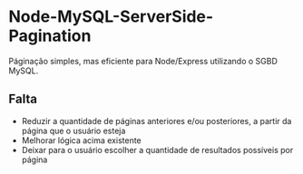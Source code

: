 # Node-MySQL-ServerSide-Pagination
 
Páginação simples, mas eficiente para Node/Express utilizando o SGBD MySQL.

## Falta
- Reduzir a quantidade de páginas anteriores e/ou posteriores, a partir da página que o usuário esteja
 - Melhorar lógica acima existente
- Deixar para o usuário escolher a quantidade de resultados possíveis por página
